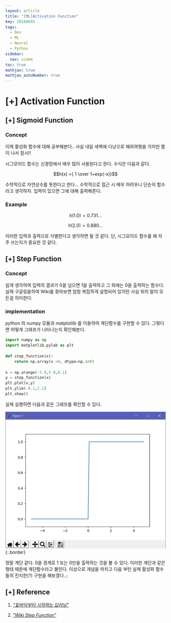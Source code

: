 ```yaml
---
layout: article
title: "[ML]Activation Function"
key: 20180605
tags:
  - Dev
  - ML
  - Neural
  - Python
sidebar:
  nav: sidem
toc: true
mathjax: true
mathjax_autoNumber: true
---
```


# [+] Activation Function

<!--more-->

## [+] Sigmoid Function



### Concept

이제 활성화 함수에 대해 공부해본다.. 사실 내일 새벽에 다낭으로 해외여행을 가지만 짬이 나서 잠시!!

시그모이드 함수는 신경망에서 매우 많이 사용된다고 한다.
수식은 다음과 같다.



$$h(x) ={ 1 \over 1+exp(-x)}$$



수학적으로 자연상수를 뜻한다고 한다... 수학적으로 접근 시 매우 어려우니 단순히 함수라고 생각하자.
입력이 있으면 그에 대해 출력해준다. 

### Example

$$h(1.0) = 0.731...$$ 

$$h(2.0) = 0.880...$$

이러한 입력과 출력으로 식별한다고 생각하면 될 것 같다. 단, 시그모이드 함수를 왜 자주 쓰는지가 중요한 것 같다.



## [+] Step Function

### Concept

쉽게 생각하여 입력의 결과가 0을 넘으면 1을 출력하고 그 외에는 0을 출력하는 함수다.
실제 구글링을하여 Wiki를 찾아보면 엄청 복잡하게 설명되어 있지만 사실 위의 말이 모든걸 의미한다.

### implementation

python 의 numpy 모듈과 matplotlib 를 이용하여 계단함수를 구현할 수 있다. 그렇다면 어떻게 그래프가 나타나는지 확인해본다.

```python
import numpy as np
import matplotlib.pylab as plt

def step_function(x):
    return np.array(x >0, dtype=np.int)

x = np.arange(-5.0,5.0,0.1)
y = step_function(x)
plt.plot(x,y)
plt.ylim(-0.1,1.1)
plt.show()

```

실제 실행하면 다음과 같은 그래프를 확인할 수 있다.

![stepf](https://github.com/Shhoya/Shhoya.github.io/blob/master/assets/images/task/step1.png?raw=true "StepFunc"){:.border}

정말 계단 같다. 0을 경계로 1 또는 0만을 출력하는 것을 볼 수 있다. 이러한 계단과 같은 형태 때문에 계단함수라고 불린다.
이상으로 개념을 마치고 다음 부턴 실제 활성화 함수들의 진지한(?) 구현을 해보겠다..;

## [+] Reference

1. <a href="http://www.hanbit.co.kr/store/books/look.php?p_code=B8475831198">*"밑바닥부터 시작하는 딥러닝"*</a>

2. <a href="https://en.wikipedia.org/wiki/Step_function">*"Wiki Step Function"*</a>
